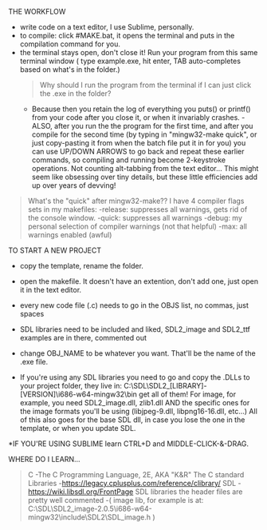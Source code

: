 THE WORKFLOW

* write code on a text editor, I use Sublime, personally.
* to compile: click #MAKE.bat, it opens the terminal and puts in the compilation command for you.
* the terminal stays open, don't close it! Run your program from this same terminal window 
	( type example.exe, hit enter, TAB auto-completes based on what's in the folder.)
	>Why should I run the program from the terminal if I can just click the .exe in the folder?
	- Because then you retain the log of everything you puts() or printf() from your code after you close it, or when it invariably crashes.
	-ALSO, after you run the the program for the first time, and after you compile for the second time
	(by typing in "mingw32-make quick", or just copy-pasting it from when the batch file put it in for you) you can use UP/DOWN ARROWS to go back and repeat these earlier commands, so compiling and running become 2-keystroke operations. Not counting alt-tabbing from the text editor...
	This might seem like obsessing over tiny details, but these little efficiencies add up over years of devving!

>What's the "quick" after mingw32-make??
I have 4 compiler flags sets in my makefiles:
 -release: suppresses all warnings, gets rid of the console window.
 -quick: suppresses all warnings
 -debug: my personal selection of compiler warnings (not that helpful)
 -max: all warnings enabled (awful)



TO START A NEW PROJECT

* copy the template, rename the folder.

* open the makefile. It doesn't have an extention, don't add one, just open it in the text editor.
* every new code file (.c) needs to go in the OBJS list, no commas, just spaces
* SDL libraries need to be included and liked, SDL2_image and SDL2_ttf examples are in there, commented out
* change OBJ_NAME to be whatever you want. That'll be the name of the .exe file.

* If you're using any SDL libraries you need to go and copy the .DLLs to your project folder, they live in:
C:\SDL\SDL2_[LIBRARY]-[VERSION]\i686-w64-mingw32\bin
get all of them! For image, for example, you need SDL2_image.dll, zlib1.dll AND the specific ones for the image formats you'll be using (libjpeg-9.dll, libpng16-16.dll, etc...)
All of this also goes for the base SDL dll, in case you lose the one in the template, or when you update SDL.


*IF YOU'RE USING SUBLIME
learn CTRL+D and MIDDLE-CLICK-&-DRAG.


WHERE DO I LEARN...
> C
	-The C Programming Language, 2E, AKA "K&R"
> The C standard Libraries
	-https://legacy.cplusplus.com/reference/clibrary/
> SDL
	-https://wiki.libsdl.org/FrontPage
> SDL libraries
	the header files are pretty well commented
	-( image lib, for example is at: C:\SDL\SDL2_image-2.0.5\i686-w64-mingw32\include\SDL2\SDL_image.h )